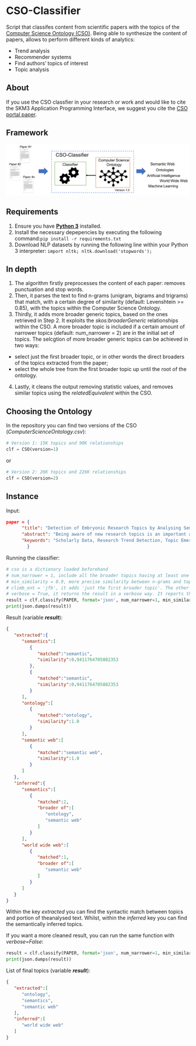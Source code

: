 # CSO-Classifier

Script that classifes content from scientific papers with the topics of the [Computer Science Ontology (CSO)](https://cso.kmi.open.ac.uk). Being able to synthesize the content of papers, allows to perform different kinds of analytics:
* Trend analysis
* Recommender systems
* Find authors’ topics of interest
* Topic analysis


## About

If you use the CSO classfier in your research or work and would like to cite the SKM3 Application Programming Interface, we suggest you cite the [CSO portal paper](http://skm.kmi.open.ac.uk/the-computer-science-ontology-a-large-scale-taxonomy-of-research-areas/).

## Framework
![Framework of CSO Classifier](/pics/framework.png "Framework of CSO Classifier")

## Requirements
1. Ensure you have [**Python 3**](https://www.python.org/downloads/) installed.
2. Install the necessary depepencies by executing the following command:```pip install -r requirements.txt```
3. Download NLP datasets by running the following line  within your Python 3 interpreter: ```import nltk; nltk.download('stopwords');```

## In depth
1. The algorithm firstly preprocesses the content of each paper: removes punctuation and stop words.
2. Then, it parses the text to find n-grams (unigram, bigrams and trigrams) that match, with a certain degree of similarity (default: Levenshtein >= 0.85), with the topics within the Computer Science Ontology.
3. Thirdly, it adds more broader generic topics, based on the ones retrieved in Step 2. It exploits the _skos:broaderGeneric_ relationships within the CSO. A more broader topic is included if a certain amount of narrower topics (default: num_narrower = 2) are in the initial set of topics. The selcgtion of more broader generic topics can be achieved in two ways:
  * select just the first broader topic, or in other words the direct broaders of the topics extracted from the paper;
  * select the whole tree from the first broader topic up until the root of the ontology.
4. Lastly, it cleans the output removing statistic values, and removes similar topics using the _relatedEquivalent_ within the CSO.

## Choosing the Ontology
In the repository you can find two versions of the CSO (_ComputerScienceOntology.csv_):

```python
# Version 1: 15K topics and 90K relationships
clf = CSO(version=1)
```
or
```python
# Version 2: 26K topics and 226K relationships
clf = CSO(version=2)
```


## Instance
Input:
```json
paper = {
      "title": "Detection of Embryonic Research Topics by Analysing Semantic Topic Networks",
      "abstract": "Being aware of new research topics is an important asset for anybody involved in the research environment, including researchers, academic publishers and institutional funding bodies. In recent years, the amount of scholarly data available on the web has increased steadily, allowing the development of several approaches for detecting emerging research topics and assessing their trends. However, current methods focus on the detection of topics which are already associated with a label or a substantial number of documents. In this paper, we address instead the issue of detecting embryonic topics, which do not possess these characteristics yet. We suggest that it is possible to forecast the emergence of novel research topics even at such early stage and demonstrate that the emergence of a new topic can be anticipated by analysing the dynamics of pre-existing topics. We present an approach to evaluate such dynamics and an experiment on a sample of 3 million research papers, which confirms our hypothesis. In particular, we found that the pace of collaboration in sub-graphs of topics that will give rise to novel topics is significantly higher than the one in the control group.",
      "keywords": "Scholarly Data, Research Trend Detection, Topic Emergence Detection, Topic Discovery, Semantic Web, Ontology"
        }
```

Running the classifier:
```python
# cso is a dictionary loaded beforehand
# num_narrower = 1, include all the broader topics having at least one narrower topic matched in the paper
# min_similarity = 0.9, more precise similarity between n-grams and topics has been requested
# climb_ont = 'jfb', it adds 'just the first broader topic'. The other option available is 'wt' as it adds the whole tree up until the root. 
# verbose = True, it returns the result in a verbose way. It reports the different statistics associated with matches.
result = clf.classify(PAPER, format='json', num_narrower=1, min_similarity=0.9, climb_ont='jfb', verbose=True)
print(json.dumps(result))
```
Result (variable **_result_**):
```json
{  
   "extracted":{  
      "semantics":[  
         {  
            "matched":"semantic",
            "similarity":0.9411764705882353
         },
         {  
            "matched":"semantic",
            "similarity":0.9411764705882353
         }
      ],
      "ontology":[  
         {  
            "matched":"ontology",
            "similarity":1.0
         }
      ],
      "semantic web":[  
         {  
            "matched":"semantic web",
            "similarity":1.0
         }
      ]
   },
   "inferred":{  
      "semantics":[  
         {  
            "matched":2,
            "broader of":[  
               "ontology",
               "semantic web"
            ]
         }
      ],
      "world wide web":[  
         {  
            "matched":1,
            "broader of":[  
               "semantic web"
            ]
         }
      ]
   }
}
```
Within the key _extracted_ you can find the syntactic match between topics and portion of theanalysed text. Whilst, within the _inferred_ key you can find the semantically inferred topics.

If you want a more cleaned result, you can run the same function with _verbose=False_:
```python
result = clf.classify(PAPER, format='json', num_narrower=1, min_similarity=0.9, climb_ont='jfp', verbose=False)
print(json.dumps(result))
```

List of final topics (variable **_result_**):
```json
{  
   "extracted":[  
      "ontology",
      "semantics",
      "semantic web"
   ],
   "inferred":[  
      "world wide web"
   ]
}
```
